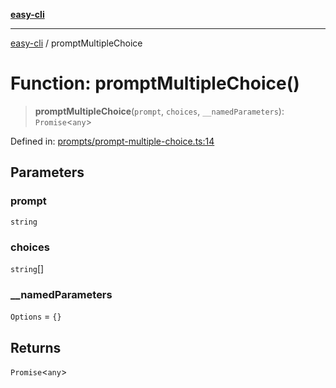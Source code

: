 [**easy-cli**](../README.md)

***

[easy-cli](../globals.md) / promptMultipleChoice

# Function: promptMultipleChoice()

> **promptMultipleChoice**(`prompt`, `choices`, `__namedParameters`): `Promise`\<`any`\>

Defined in: [prompts/prompt-multiple-choice.ts:14](https://github.com/patrickeaton/easy-cli/blob/ab5cb143feca4db651c6301eb08aa7237cd71b79/src/prompts/prompt-multiple-choice.ts#L14)

## Parameters

### prompt

`string`

### choices

`string`[]

### \_\_namedParameters

`Options` = `{}`

## Returns

`Promise`\<`any`\>
